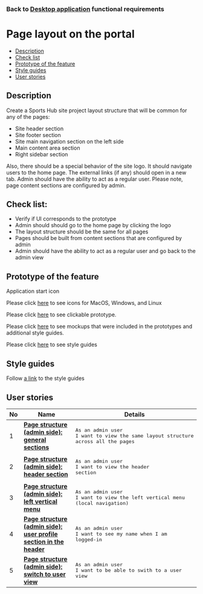 ### Back to [Desktop application](../../#desktop-application) functional requirements

# Page layout on the portal

- [Description](#description)
- [Check list](#check-list)
- [Prototype of the feature](#prototype-of-the-feature)
- [Style guides](#style-guides)
- [User stories](#user-stories)

## Description

Create a Sports Hub site project layout structure that will be common for any of the pages:
  - Site header section
  - Site footer section
  - Site main navigation section on the left side
  - Main content area section
  - Right sidebar section

Also, there should be a special behavior of the site logo. It should navigate users to the home page. The external links (if any) should open in a new tab. Admin should have the ability to act as a regular user.
Please note, page content sections are configured by admin.

## Check list:

  - Verify if UI corresponds to the prototype
  - Admin should should go to the home page by clicking the logo
  - The layout structure should be the same for all pages
  - Pages should be built from content sections that are configured by admin
  - Admin should have the ability to act as a regular user and go back to the admin view

## Prototype of the feature

Application start icon

Please click [here](https://www.figma.com/file/Af10pm4LKvLpBUDvenPAWZ/Start-icon?node-id=0%3A1) to see icons for MacOS, Windows, and Linux

Please click [here](https://www.figma.com/proto/JVDTph8VY9Ye7kz8BTDxhJ/%231---Sports-Hub-General-Prototype?page-id=0%3A1073&node-id=0%3A1586&viewport=266%2C48%2C0.02&scaling=min-zoom&starting-point-node-id=0%3A1586) to see clickable prototype.

Please click [here](https://www.figma.com/file/JVDTph8VY9Ye7kz8BTDxhJ/%231---Sports-Hub-General-Prototype?node-id=0%3A1073) to see mockups that were included in the prototypes and additional style guides.

Please click [here](https://www.figma.com/proto/0zkkf5WC77OSpvyD6YXpFE/Style-guides?page-id=0%3A1&node-id=54%3A6358&viewport=266%2C48%2C0.54&scaling=min-zoom&starting-point-node-id=19%3A5368) to see style guides

## Style guides

Follow [a link](https://www.figma.com/proto/0zkkf5WC77OSpvyD6YXpFE/Style-guides?page-id=0%3A1&node-id=19%3A5368&viewport=266%2C48%2C0.54&scaling=min-zoom&starting-point-node-id=19%3A5368) to the style guides

## User stories

No           |      Name     |   Details
------------ | ------------- | -------------
1 |[**Page structure (admin side): general sections**](/sports_hub_portal/desktop_application_features/project_layout/user_stories/admin_side_general_page_structure)|<pre>As an admin user<br>I want to view the same layout structure across all the pages</pre>
2 |[**Page structure (admin side): header section**](/sports_hub_portal/desktop_application_features/project_layout/user_stories/admin_side_page_structure_header)|<pre>As an admin user<br>I want to view the header section</pre>
3 |[**Page structure (admin side): left vertical menu**](/sports_hub_portal/desktop_application_features/project_layout/user_stories/admin_side_left_vertical_menu)|<pre>As an admin user<br>I want to view the left vertical menu (local navigation)</pre>
4 |[**Page structure (admin side): user profile section in the header**](/sports_hub_portal/desktop_application_features/project_layout/user_stories/admin_side_user_profile_header_section)|<pre>As an admin user<br>I want to see my name when I am logged-in</pre>
5 |[**Page structure (admin side): switch to user view**](/sports_hub_portal/desktop_application_features/project_layout/user_stories/admin_side_switch_to_user_view)|<pre>As an admin user<br>I want to be able to swith to a user view</pre>
